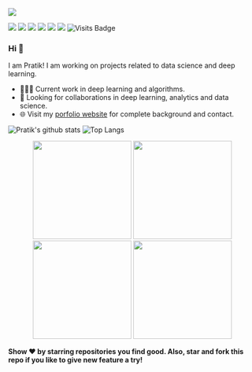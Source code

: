 <img src="https://github.com/pr2tik1/pr2tik1/blob/master/pratik-2.jpg">

[<img src="https://img.shields.io/badge/twitter-%231DA1F2.svg?&style=for-the-badge&logo=twitter&logoColor=white" />](https://twitter.com/Pratikpkb) [<img src="https://img.shields.io/badge/medium-%2312100E.svg?&style=for-the-badge&logo=medium&logoColor=white" />](https://medium.com/@pratikbaitha04)  [<img src="https://img.shields.io/badge/linkedin-%230077B5.svg?&style=for-the-badge&logo=linkedin&logoColor=white" />](https://www.linkedin.com/in/pratik-kumar04/) [<img src = "https://img.shields.io/badge/instagram-%23E4405F.svg?&style=for-the-badge&logo=instagram&logoColor=white">](https://www.instagram.com/pratikkumar04/) [<img src = "https://img.shields.io/badge/facebook-%231877F2.svg?&style=for-the-badge&logo=facebook&logoColor=white">](https://www.facebook.com/pr2tik1) [<img src ="https://img.shields.io/badge/Website-pk-%23.svg?&style=for-the-badge&logo=&logoColor=white%22">](https://pr2tik1.github.io/)  ![Visits Badge](https://badges.pufler.dev/visits/pr2tik1/pr2tik1?style=for-the-badge ) 

### Hi 👋 
I am Pratik! I am working on projects related to data science and deep learning.
- 👨🏽‍💻 Current work in deep learning and algorithms.
- 🤝 Looking for collaborations in deep learning, analytics and data science.
- 🌐 Visit my [porfolio website](https://pr2tik1.github.io/) for complete background and contact.

![Pratik's github stats](https://github-readme-stats.vercel.app/api?username=pr2tik1&show_icons=true&theme=radical) ![Top Langs](https://github-readme-stats.vercel.app/api/top-langs/?username=pr2tik1&hide_langs_below=.4&theme=radical) 

<p align="center">
<img src="https://i.giphy.com/media/LMt9638dO8dftAjtco/200.webp" width="200"> <img src="https://i.giphy.com/media/KzJkzjggfGN5Py6nkT/200.webp" width="200"><img src="https://i.giphy.com/media/IdyAQJVN2kVPNUrojM/200.webp" width="200"> <img src="https://media.giphy.com/media/UWt0rhp21JgLwoeFQP/giphy.gif" width ="200"/>
</p>


**Show ❤️ by starring repositories you find good. Also, star and fork this repo if you like to give new feature a try!** 

